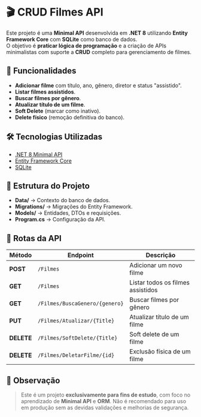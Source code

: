 # 🎬 CRUD Filmes API

Este projeto é uma **Minimal API** desenvolvida em **.NET 8** utilizando **Entity Framework Core** com **SQLite** como banco de dados.  
O objetivo é **praticar lógica de programação** e a criação de APIs minimalistas com suporte a **CRUD** completo para gerenciamento de filmes.

## 🚀 Funcionalidades

- **Adicionar filme** com título, ano, gênero, diretor e status "assistido".
- **Listar filmes assistidos**.
- **Buscar filmes por gênero**.
- **Atualizar título de um filme**.
- **Soft Delete** (marcar como inativo).
- **Delete físico** (remoção definitiva do banco).

## 🛠 Tecnologias Utilizadas

- [.NET 8 Minimal API](https://learn.microsoft.com/aspnet/core/fundamentals/minimal-apis)
- [Entity Framework Core](https://learn.microsoft.com/ef/core/)
- [SQLite](https://www.sqlite.org/)

## 📂 Estrutura do Projeto

- **Data/** → Contexto do banco de dados.  
- **Migrations/** → Migrações do Entity Framework.  
- **Models/** → Entidades, DTOs e requisições.  
- **Program.cs** → Configuração da API.  

## 📌 Rotas da API

| Método | Endpoint | Descrição |
|--------|----------|-----------|
| **POST** | `/Filmes` | Adicionar um novo filme |
| **GET** | `/Filmes` | Listar todos os filmes assistidos |
| **GET** | `/Filmes/BuscaGenero/{genero}` | Buscar filmes por gênero |
| **PUT** | `/Filmes/Atualizar/{Title}` | Atualizar título de um filme |
| **DELETE** | `/Filmes/SoftDelete/{Title}` | Soft delete de um filme |
| **DELETE** | `/Filmes/DeletarFilme/{id}` | Exclusão física de um filme |

## 📖 Observação

> Este é um projeto **exclusivamente para fins de estudo**, com foco no aprendizado de **Minimal API** e **ORM**. Não é recomendado para uso em produção sem as devidas validações e melhorias de segurança.
